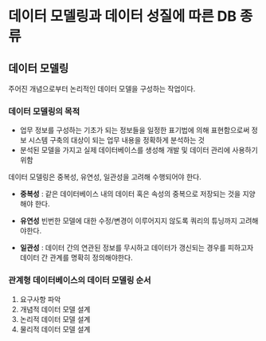 # 데이터 모델링과 데이터 성질에 따른 DB 종류

## 데이터 모델링
주어진 개념으로부터 논리적인 데이터 모델을 구성하는 작업이다.

### 데이터 모델링의 목적
- 업무 정보를 구성하는 기초가 되는 정보들을 일정한 표기법에 의해 표현함으로써 정보 시스템 구축의 대상이 되는 업무 내용을 정확하게 분석하는 것
- 분석된 모델을 가지고 실제 데이터베이스를 생성해 개발 및 데이터 관리에 사용하기 위함

데이터 모델링은 중복성, 유연성, 일관성을 고려해 수행되어야 한다.  

- **중복성** : 같은 데이터베이스 내의 데이터 혹은 속성의 중복으로 저장되는 것을 지양해야 한다.

- **유연성** 빈번한 모델에 대한 수정/변경이 이루어지지 않도록 쿼리의 튜닝까지 고려해야한다. 

- **일관성** : 데이터 간의 연관된 정보를 무시하고 데이터가 갱신되는 경우를 피하고자 데이터 간 관계를 명확히 정의해야한다.


### 관계형 데이터베이스의 데이터 모델링 순서
1. 요구사항 파악
2. 개념적 데이터 모델 설계
3. 논리적 데이터 모델 설계
4. 물리적 데이터 모델 설계

